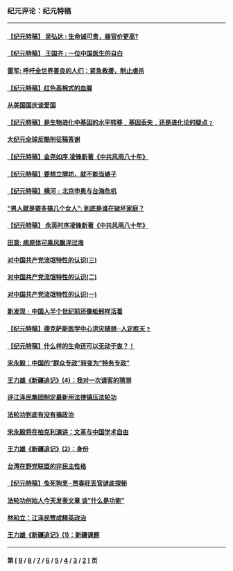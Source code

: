 ### 纪元评论：纪元特稿
---
#### [【纪元特稿】 吴弘达 : 生命诚可贵，器官价更高?](../../pages/nsc424/n106739.md) 
#### [【纪元特稿】 王国齐 : 一位中国医生的自白](../../pages/nsc424/n106738.md) 
#### [雷军: 呼吁全世界善良的人们：紧急救援，制止虐杀](../../pages/nsc424/n106708.md) 
#### [【纪元特稿】红色高棉式的血腥](../../pages/nsc424/n106555.md) 
#### [从美国国庆谈爱国](../../pages/nsc424/n106358.md) 
#### [【纪元特稿】是生物进化中基因的水平转移﹐基因丢失﹐还是进化论的疑点﹖](../../pages/nsc424/n105708.md) 
#### [大纪元全球反酷刑征稿答谢](../../pages/nsc424/n104263.md) 
#### [【纪元特稿】金尧如序 凌锋新著《中共风雨八十年》](../../pages/nsc424/n103201.md) 
#### [【纪元特稿】要想立牌坊，就不能当婊子](../../pages/nsc424/n103137.md) 
#### [【纪元特稿】横河﹕北京申奥与台海危机](../../pages/nsc424/n103135.md) 
#### [“男人就是要多搞几个女人”: 到底是谁在破坏家庭？](../../pages/nsc424/n102970.md) 
#### [【纪元特稿】  余英时序凌锋新著《中共风雨八十年》](../../pages/nsc424/n102966.md) 
#### [田意: 病原体可乘风飘洋过海](../../pages/nsc424/n102048.md) 
#### [对中国共产党流氓特性的认识(三)](../../pages/nsc424/n102047.md) 
#### [对中国共产党流氓特性的认识(二)](../../pages/nsc424/n102046.md) 
#### [对中国共产党流氓特性的认识(一)](../../pages/nsc424/n102036.md) 
#### [新发现﹕中国人半个世纪前还像蚯蚓样活着](../../pages/nsc424/n101960.md) 
#### [【纪元特稿】德克萨斯医学中心洪灾随想─人定胜天﹖](../../pages/nsc424/n100875.md) 
#### [【纪元特稿】什么样的生命还可以无动于衷？！](../../pages/nsc424/n100376.md) 
#### [宋永毅：中国的“群众专政”转变为“特务专政”](../../pages/nsc424/n100250.md) 
#### [王力雄《新疆追记》(4)：我对一次请客的猜测](../../pages/nsc424/n100247.md) 
#### [评江泽民集团制定最新用法律镇压法轮功](../../pages/nsc424/n99705.md) 
#### [法轮功到底有没有搞政治](../../pages/nsc424/n99610.md) 
#### [宋永毅将在柏克利演讲：文革与中国学术自由](../../pages/nsc424/n99486.md) 
#### [王力雄《新疆追记》(2)：身份](../../pages/nsc424/n99459.md) 
#### [台湾在野党联盟的非民主性格](../../pages/nsc424/n99362.md) 
#### [【纪元特稿】兔死狗烹─贾春旺丢官谜底探秘](../../pages/nsc424/n99329.md) 
#### [法轮功创始人今天发表文章 谈”什么是功能”](../../pages/nsc424/n99148.md) 
#### [林和立：江泽民赞成精英政治](../../pages/nsc424/n99119.md) 
#### [王力雄《新疆追记》(1)：新疆课题](../../pages/nsc424/n99118.md) 

---
#### 第 [ [9](./9.md) / [8](./8.md) / [7](./7.md) / [6](./6.md) / [5](./5.md) / [4](./4.md) / [3](./3.md) / [2](./2.md) ] 页
